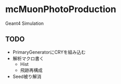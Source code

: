 # mcMuonPhotoProduction
Geant4 Simulation
## TODO
- PrimaryGeneratorにCRYを組み込む
- 解析マクロ書く
    - Hist
    - 飛跡再構成
- Seed被り解消